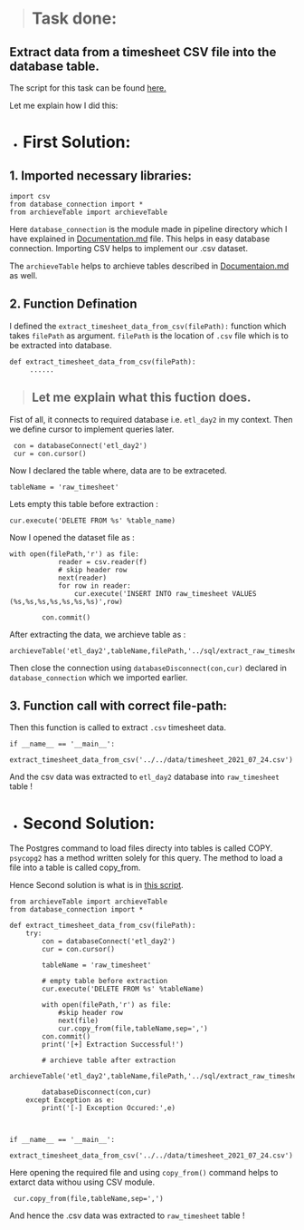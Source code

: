 > # Task done:
## Extract data from a timesheet CSV file into the database table.

The script for this task can be found [here.](https://github.com/Saphall/Leapfrog_Data-Engineering_Assignments/blob/Day4_Assignment/Week3/Day4/src/pipeline/extract_timesheet_data_from_csv.py)

Let me explain how I did this:

* # First Solution: 

## 1. Imported necessary libraries:
```
import csv
from database_connection import *
from archieveTable import archieveTable
```
Here `database_connection` is the module made in pipeline directory which I have explained in [Documentation.md](https://github.com/Saphall/Leapfrog_Data-Engineering_Assignments/blob/Day4_Assignment/Week3/Day4/docs/Documentation.md) file. This helps in easy database connection.
Importing CSV helps to implement our .csv dataset.

The `archieveTable` helps to archieve tables described in [Documentaion.md](https://github.com/Saphall/Leapfrog_Data-Engineering_Assignments/blob/Day4_Assignment/Week3/Day4/docs/Documentation.md) as well.

## 2. Function Defination 
I defined the `extract_timesheet_data_from_csv(filePath):` function which takes `filePath` as argument. `filePath` is the location of `.csv` file which is to be extracted into database.
```
def extract_timesheet_data_from_csv(filePath):
     ......
```
> ## Let me explain what this fuction does.

Fist of all, it connects to required database i.e. `etl_day2` in my context. Then we define cursor to implement queries later.
```
 con = databaseConnect('etl_day2')
 cur = con.cursor()
```

Now I declared the table where, data are to be extraceted.

```
tableName = 'raw_timesheet'
```

Lets empty this table before extraction :
```
cur.execute('DELETE FROM %s' %table_name)
```

Now I opened the dataset file as :
```
with open(filePath,'r') as file:
            reader = csv.reader(f)
            # skip header row
            next(reader)
            for row in reader:
                cur.execute('INSERT INTO raw_timesheet VALUES (%s,%s,%s,%s,%s,%s,%s)',row)
           
        con.commit() 
```

After extracting the data, we archieve table as :
```
archieveTable('etl_day2',tableName,filePath,'../sql/extract_raw_timesheet_archieve.sql')
```

Then close the connection using `databaseDisconnect(con,cur)` declared in `database_connection` which we imported earlier.

## 3. Function call with correct file-path:

Then this function is called to extract `.csv` timesheet data.

```
if __name__ == '__main__':
   extract_timesheet_data_from_csv('../../data/timesheet_2021_07_24.csv')
```
And the csv data was extracted to `etl_day2` database into `raw_timesheet` table !


* # Second Solution: 
The Postgres command to load files directy into tables is called COPY.
`psycopg2` has a method written solely for this query.
The method to load a file into a table is called copy_from. 

Hence Second solution is what is in [this script](https://github.com/Saphall/Leapfrog_Data-Engineering_Assignments/blob/Day3_Assignment/Week3/Day4/src/pipeline/extract_timesheet_data_from_csv.py).

```
from archieveTable import archieveTable
from database_connection import *

def extract_timesheet_data_from_csv(filePath):
    try:
        con = databaseConnect('etl_day2')
        cur = con.cursor()

        tableName = 'raw_timesheet'

        # empty table before extraction
        cur.execute('DELETE FROM %s' %tableName)

        with open(filePath,'r') as file:
            #skip header row
            next(file)
            cur.copy_from(file,tableName,sep=',')
        con.commit() 
        print('[+] Extraction Successful!')

        # archieve table after extraction
        archieveTable('etl_day2',tableName,filePath,'../sql/extract_raw_timesheet_archieve.sql')

        databaseDisconnect(con,cur)
    except Exception as e:
        print('[-] Exception Occured:',e)



if __name__ == '__main__':
   extract_timesheet_data_from_csv('../../data/timesheet_2021_07_24.csv')

```
Here opening the required file and using `copy_from()` command helps to extarct data withou using CSV module.
```
 cur.copy_from(file,tableName,sep=',')
 ```
 And hence the .csv data was extracted to `raw_timesheet` table !


 

